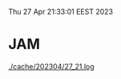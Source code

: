 Thu 27 Apr 21:33:01 EEST 2023
# JAM
<a href='./cache/202304/27_21.log'>./cache/202304/27_21.log</a>
